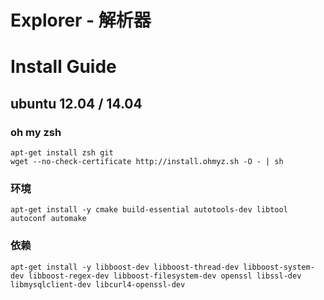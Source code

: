 # Explorer - 解析器

# Install Guide
## ubuntu 12.04 / 14.04

### oh my zsh
```
apt-get install zsh git
wget --no-check-certificate http://install.ohmyz.sh -O - | sh
```

### 环境
```
apt-get install -y cmake build-essential autotools-dev libtool autoconf automake
```

### 依赖
```
apt-get install -y libboost-dev libboost-thread-dev libboost-system-dev libboost-regex-dev libboost-filesystem-dev openssl libssl-dev libmysqlclient-dev libcurl4-openssl-dev
```
